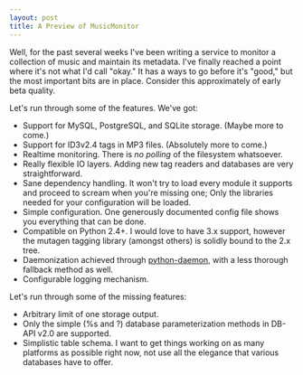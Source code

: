 ```yaml
---
layout: post
title: A Preview of MusicMonitor
---
```


Well, for the past several weeks I've been writing a service to monitor a collection of music and maintain its metadata. I've finally reached a point where it's not what I'd call "okay." It has a ways to go before it's "good," but the most important bits are in place. Consider this approximately of early beta quality.

Let's run through some of the features. We've got:
- Support for MySQL, PostgreSQL, and SQLite storage. (Maybe more to come.)
- Support for ID3v2.4 tags in MP3 files. (Absolutely more to come.)
- Realtime monitoring. There is *no polling* of the filesystem whatsoever.
- Really flexible IO layers. Adding new tag readers and databases are very straightforward.
- Sane dependency handling. It won't try to load every module it supports and proceed to scream when you're missing one; Only the libraries needed for your configuration will be loaded.
- Simple configuration. One generously documented config file shows you everything that can be done.
- Compatible on Python 2.4+. I would love to have 3.x support, however the mutagen tagging library (amongst others) is solidly bound to the 2.x tree.
- Daemonization achieved through [python-daemon,](http://pypi.python.org/pypi/python-daemon/) with a less thorough fallback method as well.
- Configurable logging mechanism.

Let's run through some of the missing features:
- Arbitrary limit of one storage output.
- Only the simple (%s and ?) database parameterization methods in DB-API v2.0 are supported.
- Simplistic table schema. I want to get things working on as many platforms as possible right now, not use all the elegance that various databases have to offer.

